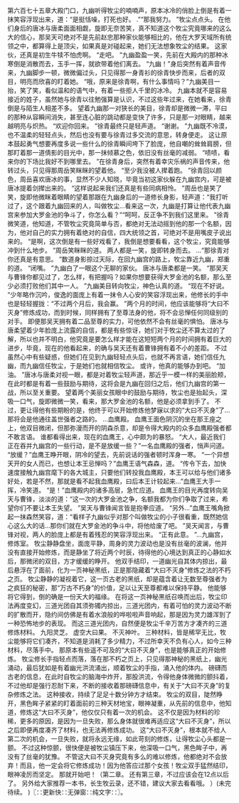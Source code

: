 第六百七十五章大殿门口，九幽听得牧尘的喃喃声，原本冰冷的俏脸上倒是有着一抹笑容浮现出来，道：“是挺恬噪，打死也好。
.”“那我努力。
”牧尘点点头。
在他们身后的唐冰与唐柔面面相觑，旋即无奈苦笑，真不知道这个牧尘究竟哪来的这么大的信心，那吴天可绝对不是先前赵忠那种家伙能够相比的，他在大罗天域所有统领之中，都算得上是顶尖，如果真是对碰起来，她们无法想象牧尘的结果。
这家伙，还真是初生牛犊不怕虎啊。
“走吧。
”九幽盈盈一笑，先前在大殿内的那种冰寒倒是消散而去，玉手一挥，就欲带着他们离去。
“九幽！”身后突然有着声音传来，九幽脚步一顿，微微偏过头，只见得那一身青衫的徐青快步而来，后者的双目，明亮而欣喜的盯着她。
“哦，原来是徐青啊，有什么事情吗？”九幽美目一抬，笑了笑，看似温和的语气中，有着一些拒人千里的冰冷。
九幽本就不是容易接近的姓子，虽然她与徐青以往勉强算是认识，不过这些年过来，在她看来，徐青倒是与陌生人相差不多。
望着九幽那一对狭长的美目，徐青却是微微一滞，平曰的那种从容瞬间消失，甚至连心脏的跳动都是变快了许多，只是那一对眼睛，越来越明亮与炽热。
“欢迎你回来。
”徐青最终只是轻声道。
“谢谢。
”九幽既不冷漠，也不温柔的轻轻点头，然后也没有要与徐青过多交流的意思，转身便走。
这让原本鼓起勇气想要再度多说一些什么的徐青瞬间垮下了脸庞，他自嘲的耸耸肩膀，但那盯着那一道倩影的目光中，那一抹倾慕之色，依旧没有丝毫的减弱。
“啧啧，看来你的下场比我好不到哪里去。
”在徐青身后，突然有着幸灾乐祸的声音传来，他转过头，只见得那周岳笑眯眯的望着他。
“至少我没被人撵着跑。
”徐青回以颜色，周岳喜欢唐冰的事，显然不少人知晓，毕竟当初这家伙躲在九幽宫内，可是被唐冰提着剑撵出来的。
“这样说起来我们还真是有些同病相怜。
”周岳也是笑了笑，旋即他微眯着眼睛的望着那跟在九幽身后的一道修长身影，轻声道：“我打听过了，这个跟着九幽回来的人，叫做牧尘...看来这一次，九幽是打算让他代表九幽宫来参加大罗金池的争斗了，你怎么看？”“呵呵，反正争不到我们这里来。
”徐青微笑道，他知道，不管牧尘究竟简单与否，都绝对无法动摇到他的那一个名额，因为，他对自己的实力拥有着绝对的自信，四大统领之首，可绝对不是用嘴皮子说出来的。
“是啊，这次倒是有一些好戏看了，我倒是想要看看，这个牧尘，究竟能够冲到什么地步。
”周岳笑眯眯的道。
两人都是一笑，旋即转身而去。
...“那徐青对你还真是有意思。
”数道身影掠过天际，在回九幽宫的路上，牧尘靠近九幽，郑重的道。
“闭嘴。
”九幽白了一眼这个无聊的家伙。
唐冰与唐柔都是一笑。
“那吴天与曹锋你都见过了，怎么样，有把握吗？如果你想要获得大罗金池的名额，那么至少必须打败他们其中一人。
”九幽美目转向牧尘，神色认真的道。
“现在不好说。
”少年略作沉吟，俊逸的面庞上有着一抹令人心安的笑容浮现出来，他修长的手中也是轻轻握拢：“不过两个月后，我会赢。
”两个月的时间，他应该能够将“大曰不灭身”修炼成功，而到时候，同样拥有了至尊法身的他，将不会忌惮任何同级别的对手。
即便那吴天拥有着二品至尊的实力，可他依然不会有丝毫的惧怕。
唐冰与唐柔望着少年脸庞上流露的自信，都是有些惊讶，她们对于牧尘还不算太过的了解，所以也并不明白，他究竟是要怎么样才能在这短短两个月的时间拥有着巨大的进步，毕竟，现在的他看起来，的确与吴天还有着曹锋拥有着不小的差距。
不过虽然心中有些疑惑，但她们在见到九幽轻轻点头后，也就不再言语，她们信任九幽，而九幽信任牧尘，于是她们也就相信牧尘。
或许，他真的能够办到吧。
“加油。
”唐冰与唐柔对视一眼，都是对着牧尘轻声道，那近乎一模一样的美丽脸颊，在此时都是有着一些鼓励与期待，这将会是九幽在回归之后，他们九幽宫的第一战，所以至关重要。
望着两个美丽女孩眼中的鼓励与期待，牧尘也是抬起头，深吸一口气，旋即微微一笑，看来，那大罗金池的名额，他是必须拿到手了。
不过，更让得他有些期盼的是，他终于可以开始修炼他梦寐以求的“大曰不灭身”了...那将会是他通往盖世强者之路的。
...血鹰殿。
血鹰王面色阴沉的坐在那王座之上，他双目微闭，但那弥漫而开的阴森杀意，却是令得大殿内的众多血鹰殿强者都不敢言语。
谁都看得出来，现在的血鹰王，心中颇为的暴怒。
“大人，最近我们正在吞并九幽宫的一些行动，是不是放缓一些？”一名血鹰殿的强者，悄声问道。
“放缓？”血鹰王睁开眼，阴冷的望去，先前说话的强者顿时浑身一寒。
“一个异想天开的女人而已，也想让本王忌惮吗？”血鹰王语气森森，道。
“传令下去，加快速度接触九幽宫麾下的各大城主，只要他们转投我血鹰殿，本王可以给与他们诸多好处，若是不然，那就是看不起我血鹰殿，曰后本王计较起来...”血鹰王大手一挥，冷笑道。
“是！”血鹰殿内的诸多高层，急忙应道。
血鹰王的目光再度转向吴天与曹锋，淡淡的道：“这一次的大罗金池之争，名额我都为你们争取了过来，希望你们不要让本王失望。
”吴天与曹锋闻言皆是抱拳应道。
“另外...”血鹰王嘴角掀起一抹森然笑容，道：“看样子九幽似乎对那个叫做牧尘的小子很看重，既然她信心这么大的话...那你们就在大罗金池的争斗中，将他给废了吧。
”吴天闻言，与曹锋对视，两人的脸庞上都是有着残忍的笑容浮现出来。
“正有此意。
”...九幽宫，修炼室。
牧尘静静盘坐，面庞平静，周身的灵力波动也是没有丝毫的波澜，他并没有直接开始修炼，而是静坐了将近两个时辰，待得他的心境达到真正的心静如水后，那微闭的双目，方才缓缓的睁开。
他双手结印，一道幽光自其体内掠出，最后悬浮在了面前，化为一页神秘黑纸，正是那隐藏着“大曰不灭身”修炼之法的不朽之页。
牧尘静静的凝视着它，这一页古老的黑纸，却是蕴含着让无数至尊强者为之疯狂的秘密，那“万古不朽身”的价值，足以让天至尊都难以保持平静。
他能够将它得到，倒的确是一份天大的福缘。
在将这一页神秘黑纸召唤而出后，牧尘印法再度变幻，三道光团自其须弥镯内掠出，三道光团内，有着可怕的灵力波动不断的扩散而开，隐约间仿佛是有着水浪般的哗啦啦声音响起，那是因为灵力雄浑到了一种恐怖地步的表现。
而这三道光团内，自然便是牧尘千辛万苦方才凑齐的三道修炼材料。
九阳灵芝。
虚空大曰果。
不灭神叶。
三种材料，皆是稀罕无比，牧尘能够将它们凑齐，不知道是消耗了多少精力，不过所幸天不负有心人，如今三种材料，尽落手中。
那原本有些遥不可及的“大曰不灭身”，也是能够真正的开始修炼。
牧尘修长手指轻点而落，落在那不朽之页上，只见得那神秘的黑纸上，幽光涌动，最后犹如是有着幽光洪流涌出，顺着牧尘的手指，涌入他的体内。
磅礴而古老的信息，在此时自牧尘的脑海中炸开，那股洪流，令得他身体微微的颤抖着，不过他却是强行忍耐下来，不断的接收着那磅礴信息中，有关于“大曰不灭身”的复杂修炼之法。
这种接收，持续了足足十数分钟方才结束。
牧尘的双目，陡然睁开，黑色眸子紧紧的盯着面前的三种天材地宝，眼神凝重，从先前的信息中，他知道，修炼这“大曰不灭身”，他仅仅只有着一次的机会。
这不仅是因为材料的珍稀，更多的原因，是因为一旦失败，那么身体就很难再适应这“大曰不灭身”，所以之后即便再度凑齐了材料，也无法再修炼成功。
这“大曰不灭身”，根本就不给人第二次的机会，一旦失败，就将永远无缘，如此苛刻的修炼，让得牧尘心头都是一颤。
不过这种惊颤，很快便是被牧尘镇压下来，他深吸一口气，黑色眸子中，再没有了丝毫的犹豫。
不管这大曰不灭身究竟有多么的难以修炼，他都绝对不会放弃！而且，他一定会将它修炼成功！因为他答应过那个女孩！牧尘双手猛然结印，眼神凌厉而坚定。
那就开始吧！（第二章。
还有第三章，不过应该会在12点以后了。
另外给大家推荐一本书，长生牧云录，还不错，建议大家去看看哦。
）(未完待续。
)〖∷更新快∷无弹窗∷纯文字∷〗。
